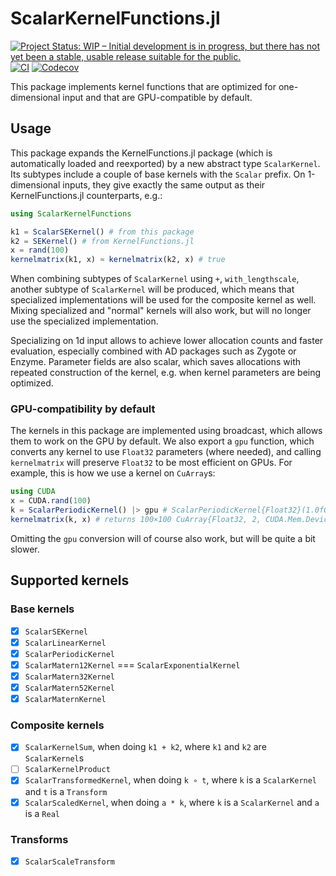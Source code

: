 # ScalarKernelFunctions.jl

[![Project Status: WIP – Initial development is in progress, but there has not yet been a stable, usable release suitable for the public.](https://www.repostatus.org/badges/latest/wip.svg)](https://www.repostatus.org/#wip)
[![CI](https://github.com/JuliaGaussianProcesses/ScalarKernelFunctions.jl/actions/workflows/CI.yml/badge.svg)](https://github.com/JuliaGaussianProcesses/ScalarKernelFunctions.jl/actions/workflows/CI.yml)
[![Codecov](https://codecov.io/gh/JuliaGaussianProcesses/ScalarKernelFunctions.jl/branch/master/graph/badge.svg)](https://codecov.io/gh/JuliaGaussianProcesses/ScalarKernelFunctions.jl/tree/master)

This package implements kernel functions that are optimized for one-dimensional input and
that are GPU-compatible by default.

## Usage
This package expands the KernelFunctions.jl package (which is automatically loaded and
reexported) by a new abstract type `ScalarKernel`.
Its subtypes include a couple of base kernels with the `Scalar` prefix.
On 1-dimensional inputs, they give exactly the same output as their KernelFunctions.jl
counterparts, e.g.:
```julia
using ScalarKernelFunctions

k1 = ScalarSEKernel() # from this package
k2 = SEKernel() # from KernelFunctions.jl
x = rand(100)
kernelmatrix(k1, x) ≈ kernelmatrix(k2, x) # true
```
When combining subtypes of `ScalarKernel` using `+`, `with_lengthscale`, another subtype of
`ScalarKernel` will be produced, which means that specialized implementations will be used
for the composite kernel as well.
Mixing specialized and "normal" kernels will also work, but will no longer use the
specialized implementation.

Specializing on 1d input allows to achieve lower allocation counts and faster evaluation,
especially combined with AD packages such as Zygote or Enzyme. Parameter fields are also
scalar, which saves allocations with repeated construction of the kernel, e.g. when kernel
parameters are being optimized.

### GPU-compatibility by default
The kernels in this package are implemented using broadcast, which allows them to work on
the GPU by default. We also export a `gpu` function, which converts any kernel to use
`Float32` parameters (where needed), and calling `kernelmatrix` will preserve `Float32` to
be most efficient on GPUs. For example, this is how we use a kernel on `CuArray`s:
```julia
using CUDA
x = CUDA.rand(100)
k = ScalarPeriodicKernel() |> gpu # ScalarPeriodicKernel{Float32}(1.0f0)
kernelmatrix(k, x) # returns 100×100 CuArray{Float32, 2, CUDA.Mem.DeviceBuffer}
```
Omitting the `gpu` conversion will of course also work, but will be quite a bit slower.

## Supported kernels
### Base kernels
- [x] `ScalarSEKernel`
- [x] `ScalarLinearKernel`
- [x] `ScalarPeriodicKernel`
- [x] `ScalarMatern12Kernel` === `ScalarExponentialKernel`
- [x] `ScalarMatern32Kernel`
- [x] `ScalarMatern52Kernel`
- [x] `ScalarMaternKernel`

### Composite kernels
- [x] `ScalarKernelSum`, when doing `k1 + k2`, where `k1` and `k2` are `ScalarKernel`s
- [ ] `ScalarKernelProduct`
- [x] `ScalarTransformedKernel`, when doing `k ∘ t`, where `k` is a `ScalarKernel` and `t` is a `Transform`
- [x] `ScalarScaledKernel`, when doing `a * k`, where `k` is a `ScalarKernel` and `a` is a `Real`

### Transforms
- [x] `ScalarScaleTransform`
<!-- - [ ] `ScalarConstantKernel`
- [ ] `WhiteKernel`
- [ ] `EyeKernel`
- [ ] `ZeroKernel`
- [ ] `WienerKernel`
- [ ] `CosineKernel`
- [ ] `GaussianKernel`
- [ ] `LaplacianKernel`
- [ ] `ExponentialKernel`
- [ ] `GammaExponentialKernel`
- [ ] `ExponentiatedKernel`
- [ ] `FBMKernel`
- [ ] `MaternKernel`
- [ ] `PolynomialKernel`
- [ ] `RationalKernel`
- [ ] `RationalQuadraticKernel`
- [ ] `GammaRationalKernel`
- [ ] `PiecewisePolynomialKernel`
- [ ] `NeuralNetworkKernel`
- [ ] `KernelTensorProduct`
- [ ] `NormalizedKernel`
- [ ] `GibbsKernel` -->
